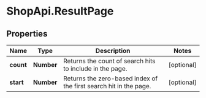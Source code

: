 # ShopApi.ResultPage

## Properties
Name | Type | Description | Notes
------------ | ------------- | ------------- | -------------
**count** | **Number** | Returns the count of search hits to include in the page. | [optional] 
**start** | **Number** | Returns the zero-based index of the first search hit in the page. | [optional] 



